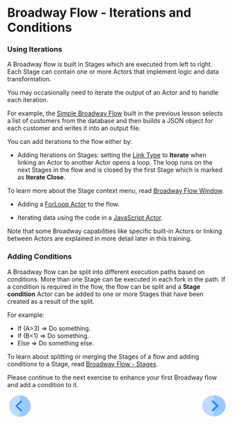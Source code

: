 # Broadway Flow - Iterations and Conditions

### Using Iterations

A Broadway flow is built in Stages which are executed from left to right. Each Stage can contain one or more Actors that implement logic and data transformation. 

You may occasionally need to iterate the output of an Actor and to handle each iteration. 

For example, the [Simple Broadway Flow](05_create_broadway_flow.md#example---building-a-simple-broadway-flow) built in the previous lesson selects a list of customers from the database and then builds a JSON object for each customer and writes it into an output file.

You can add iterations to the flow either by:

- Adding Iterations on Stages: setting the [Link Type](/articles/19_Broadway/07_broadway_flow_linking_actors.md#link-object-properties)  to **Iterate** when linking an Actor to another Actor opens a loop. The loop runs on the next Stages in the flow and is closed by the first Stage which is marked as **Iterate Close**.

 To learn more about the Stage context menu, read [Broadway Flow Window](/articles/19_Broadway/18_broadway_flow_window.md).

- Adding a [ForLoop Actor](/articles/19_Broadway/21_iterations.md#forloop-actor) to the flow.

- Iterating data using the code in a [JavaScript Actor](/articles/19_Broadway/actors/01_javascript_actor.md).

Note that some Broadway capabilities like specific built-in Actors or linking between Actors are explained in more detail later in this training.

### Adding Conditions

A Broadway flow can be split into different execution paths based on conditions. More than one Stage can be executed in each fork in the path. If a condition is required in the flow, the flow can be split and a **Stage condition** Actor can be added to one or more Stages that have been created as a result of the split. 

  For example:

  - If (A>3) => Do something.
  - If (B<1) => Do something.
  - Else => Do something else.

To learn about splitting or merging the Stages of a flow and adding conditions to a Stage, read [Broadway Flow - Stages](/articles/19_Broadway/19_broadway_flow_stages.md). 

  Please continue to the next exercise to enhance your first Broadway flow and add a condition to it. 

  [![Previous](/articles/images/Previous.png)](05_create_broadway_flow.md)[<img align="right" width="60" height="54" src="/articles/images/Next.png">](07_broadway_flow_add_condition_execise.md)
